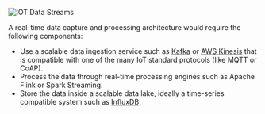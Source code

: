 ![IOT Data Streams](https://assets.roadmap.sh/guest/iot-data-streams-ks8vn.png)

A real-time data capture and processing architecture would require the following components:

- Use a scalable data ingestion service such as [Kafka](https://kafka.apache.org/) or [AWS Kinesis](https://aws.amazon.com/es/pm/kinesis/) that is compatible with one of the many IoT standard protocols (like MQTT or CoAP).
- Process the data through real-time processing engines such as Apache Flink or Spark Streaming.
- Store the data inside a scalable data lake, ideally a time-series compatible system such as [InfluxDB](https://www.influxdata.com/).
